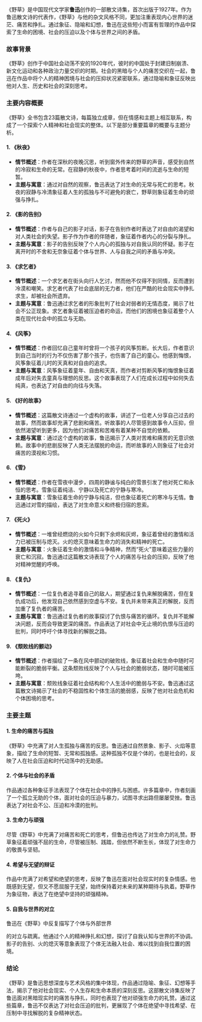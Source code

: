 《野草》是中国现代文学家**鲁迅**创作的一部散文诗集，首次出版于1927年。作为鲁迅散文诗的代表作，《野草》与他的杂文风格不同，更加注重表现内心世界的迷茫、痛苦和挣扎。通过象征、隐喻和幻想，鲁迅在这些短小而富有哲理的作品中探索了生命的困境、社会的压迫以及个体与世界之间的矛盾。

### 故事背景
《野草》创作于中国社会动荡不安的1920年代，彼时的中国处于封建旧制崩溃、新文化运动和各种政治力量交织的时期。社会的黑暗与个人的痛苦交织在一起，鲁迅在作品中将个人的精神困境与社会的压抑状况紧密联系，通过隐喻和象征反映出他对人生、历史和社会的深刻思考。

### 主要内容概要

《野草》全书包含23篇散文诗，每篇独立成章，但在情感和主题上相互联系，构成了一个探索个人精神和社会现实的整体。以下是部分重要篇章的概要与主题分析。

#### 1. **《秋夜》**
- **情节概述**：作者在深秋的夜晚沉思，听到窗外传来的野草的声音，感受到自然的冷寂和生命的无常。在寂静的秋夜中，作者思考着时间的流逝与生命的短暂。
- **主题与寓意**：通过对自然的观察，鲁迅表达了对生命的无常与死亡的思考。秋夜的寂静与冷清象征着人生的孤独与不可避免的衰亡，野草则象征着生命的顽强与挣扎。

#### 2. **《影的告别》**
- **情节概述**：作者与自己的影子对话，影子在告别作者时表达了对自由的渴望和对人类社会的失望。影子作为作者的伴随者，象征着作者内心的分裂与挣扎。
- **主题与寓意**：影子的告别反映了个人内心的孤独与对自我认同的怀疑。影子在离开时的不舍和无奈象征着个体与世界、人与自我之间的矛盾与冲突。

#### 3. **《求乞者》**
- **情节概述**：一个求乞者在街头向行人乞讨，然而他不仅得不到同情，反而遭到冷漠和嘲笑。求乞者代表了社会底层的无力者，他们在严酷的社会现实中挣扎求生，却被社会所遗弃。
- **主题与寓意**：鲁迅通过求乞者的形象批判了社会对弱者的无情态度，揭示了社会不公正现象。求乞者象征着被压迫者的命运，而他们的困境也象征着整个人类在现代社会中的孤立与无助。

#### 4. **《风筝》**
- **情节概述**：作者回忆自己童年时曾将一个孩子的风筝剪断。长大后，作者意识到自己当时的行为不仅伤害了那个孩子，也伤害了自己的童心。他感到悔恨，风筝象征着儿时的天真和对自由的追求。
- **主题与寓意**：风筝象征着童年、自由和天真，而作者对剪断风筝的悔恨象征着成年后对失去童真与理想的反思。这个故事表现了人们在成长过程中如何失去纯真，也表达了对自由的向往与失落。

#### 5. **《好的故事》**
- **情节概述**：这篇散文诗通过一个虚构的故事，讲述了一位老人分享自己过去的故事，然而故事却充满了悲剧和痛苦。听故事的人尽管感到故事令人压抑，但依然渴望听到更多，因为他们对痛苦和苦难有着某种不自觉的依赖。
- **主题与寓意**：通过这个虚构的故事，鲁迅揭示了人类对苦难和痛苦的无意识依赖。故事中的悲剧反映了人类无法摆脱的命运，而听故事的人则象征了社会对痛苦的漠视和习惯。

#### 6. **《雪》**
- **情节概述**：作者在雪夜中漫步，四周的静谧与纯白的雪景引发了他对死亡和永恒的思考。雪象征着纯洁、宁静以及死亡的宁静与寒冷。
- **主题与寓意**：雪象征着生命的宁静与纯洁，但也象征着死亡的寒冷与无情。鲁迅通过对雪的描绘，表达了对生命意义和终极归宿的思索。

#### 7. **《死火》**
- **情节概述**：一堆曾经燃烧的火如今只剩下余烬和灰烬，象征着曾经的激情和活力已被压制与熄灭。火的熄灭意味着生命力的消失和精神的死亡。
- **主题与寓意**：火象征着生命的激情和斗争精神，然而“死火”意味着这些力量的衰亡和沉寂。鲁迅通过这篇散文诗表现了个人的痛苦与社会的压抑，反映了他对精神觉醒的呼唤。

#### 8. **《复仇》**
- **情节概述**：一位复仇者追寻着自己的敌人，期望通过复仇来解脱痛苦，但在复仇成功后，他发现自己依然感到空虚与不安。复仇并未带来真正的解脱，反而加重了复仇者的痛苦。
- **主题与寓意**：鲁迅通过复仇者的故事探讨了仇恨与痛苦的循环。复仇并不能解决问题，反而会导致更深的痛苦。作品表达了对社会中无止境的仇恨与压迫的批判，同时呼吁个体寻找新的解脱之路。

#### 9. **《颓败线的颤动》**
- **情节概述**：作者描绘了一条在风中颤动的破败线，象征着社会和生命中随时可能断裂的脆弱平衡。这条颓败线反映了个人与社会的脆弱状态，随时可能被压垮。
- **主题与寓意**：颓败线象征着社会结构和个人生活中的脆弱与不安。鲁迅通过这篇散文诗揭示了社会的不稳固性和个体生活的脆弱感，反映了他对社会危机和个体困境的思考。

### 主要主题

#### 1. **生命的痛苦与孤独**
《野草》中充满了对人生孤独与痛苦的反思。鲁迅通过自然景象、影子、火焰等意象，描绘了生命的短暂、无常和孤独感。这种孤独不仅是个体的，也是社会的，反映了人在社会压迫和时代动荡中的无助感。

#### 2. **个体与社会的矛盾**
作品通过各种象征手法表现了个体在社会中的挣扎与困惑。许多篇章中，作者刻画了一个孤立无助的个体，面对社会的压迫与暴力，试图寻求出路但屡屡受挫。鲁迅表达了对社会不公、压迫和冷漠的批判。

#### 3. **生命力与顽强**
尽管《野草》中充满了对痛苦和死亡的思考，但鲁迅也传达了对生命力的礼赞。野草象征着顽强不屈的生命，尽管被压制、践踏，但依然不断生长，体现了对生命力的敬畏与坚韧。

#### 4. **希望与无望的辩证**
作品中充满了对希望和绝望的思考，反映了鲁迅在面对社会现实时的复杂情感。他既感到无望，但又不愿屈服于无望，始终保持着对未来的某种期待与执着。野草作为象征物，表达了在绝望中坚持的顽强精神。

#### 5. **自我与世界的对立**
鲁迅在《野草》中反复描写了个体与外部世界

的对立与疏离。他通过个人的精神挣扎和幻想，探讨了自我认知与世界的不协调。影子的告别、火的熄灭等意象表现了个体无法融入社会、难以找到自我位置的困境。

### 结论
《野草》是鲁迅思想深度与艺术风格的集中体现，作品通过隐喻、象征、幻想等手法，揭示了他对社会现实、个人生存和生命本质的深刻反思。这部散文诗集反映了鲁迅面对黑暗现实时的痛苦与挣扎，同时也表现了他对顽强生命力的礼赞。通过这些篇章，鲁迅不仅表达了对社会压迫的批判，更展现了个体在绝望中寻找希望、在压制中寻找解脱的复杂精神状态。